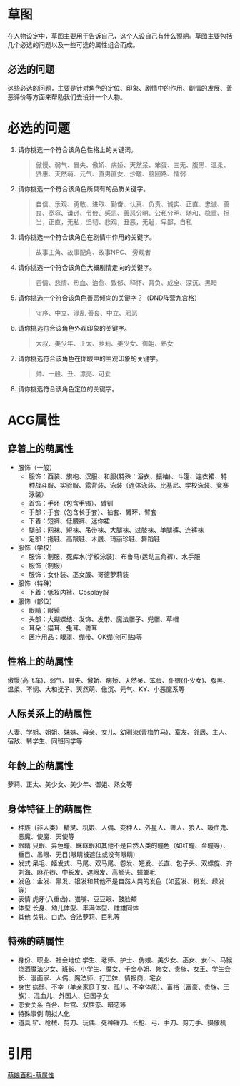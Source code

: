 # 草图

在人物设定中，草图主要用于告诉自己，这个人设自己有什么预期。草图主要包括几个必选的问题以及一些可选的属性组合而成。

## 必选的问题

这些必选的问题，主要是针对角色的定位、印象、剧情中的作用、剧情的发展、善恶评价等方面来帮助我们去设计一个人物。

# 必选的问题

1. 请你挑选一个符合该角色性格上的关键词。

   > 傲慢、弱气、冒失、傲娇、病娇、天然呆、笨蛋、三无、腹黑、温柔、贤惠、天然萌、元气、直男直女、沙雕、脑回路、懦弱

2. 请你挑选一个符合该角色所具有的品质关键字。

   > 自信、乐观、勇敢、进取、勤奋、认真、负责、诚实、正直、忠诚、善良、宽容、谦逊、节俭、感恩、善恶分明、公私分明、随和、稳重、担当，正直，无私，坚韧、悲观，丑恶，无耻，卑鄙，自私

3. 请你挑选一个符合该角色在剧情中作用的关键字。

   > 故事主角、故事配角、故事NPC、 旁观者

4. 请你挑选一个符合该角色大概剧情走向的关键字。

   > 苦情、悲情、热血、治愈、致郁、释怀、背负、成全、深沉、黑暗

5. 请你挑选一个符合该角色善恶倾向的关键字？（DND阵营九宫格）

   > 守序、中立、混乱		善良、中立、邪恶

6. 请你挑选符合该角色外观印象的关键字。

   > 大叔、美少年、正太、萝莉、美少女、御姐、熟女

7. 请你挑选符合该角色在你眼中的主观印象的关键字。

   > 帅、一般、丑、漂亮、可爱

8. 请你挑选符合该角色定位的关键字。

# ACG属性

## 穿着上的萌属性

* 服饰（一般）	
	* 服饰：西装、旗袍、汉服、和服(特殊：浴衣、振袖)、斗篷、连衣裙、特种战斗服、实验服、露背装、泳装（连体泳装、比基尼、学校泳装、竞赛泳装）
	* 首饰：手环（包含手镯）、臂钏
	* 手部：手套（包含长手套）、袖套、臂环、臂套
	* 下着：短裤、低腰裤、迷你裙
	* 腿部：网袜、短袜、吊带袜、大腿袜、过膝袜、单腿裤、连裤袜
	* 足部：拖鞋、高跟鞋、木屐、玛丽珍鞋、舞蹈鞋
* 服饰（学校）	
	* 服饰：制服、死库水(学校泳装)、布鲁马(运动三角裤)、水手服
	* 服饰（制服）	
  	* 服饰：女仆装、巫女服、哥德萝莉装
* 服饰（特殊）	
    * 下着：低衩内裤、Cosplay服
* 服饰（部位）	
    * 眼睛：眼镜
    * 头部：大蝴蝶结、发饰、发带、魔法帽子、兜帽、草帽
    * 耳朵：猫耳、兔耳、兽耳
    * 医疗用品：眼罩、绷带、OK绷(创可贴)等


## 性格上的萌属性

傲慢(高飞车)、弱气、冒失、傲娇、病娇、天然呆、笨蛋、仆娘(仆少女)、腹黑、温柔、不悯、大和抚子、天然萌、傲沉、元气、KY、小恶魔系等

## 人际关系上的萌属性

人妻、学姐、姐姐、妹妹、母亲、女儿、幼驯染(青梅竹马)、室友、邻居、主人、宿敌、转学生、同班同学等

## 年龄上的萌属性

萝莉、正太、美少女、美少年、御姐、熟女等

## 身体特征上的萌属性

* 种族（非人类）	精灵、机娘、人偶、变种人、外星人、兽人、狼人、吸血鬼、恶魔、使魔、天使等
* 眼睛	只眼、异色瞳、眯眯眼和其他不是自然人类的瞳色（如红瞳、金瞳等）、垂目、吊眼、无目(眼睛被遮住或没有眼睛)
* 发式	呆毛、姬发式、马尾、双马尾、卷发、短发、长直、包子头、双螺旋、齐刘海、麻花辫、中长发、遮眼发、高额头、蟑螂毛
* 发色：金发、黑发、银发和其他不是自然人类的发色（如蓝发、粉发、绿发等）
* 表情	虎牙(八重齿)、猫嘴、豆豆眼、鼓脸颊
* 体型	长身、幼儿体型、丰满体型、雌雄同体
* 其他	贫乳、白虎、合法萝莉、巨乳等


## 特殊的萌属性

* 身份、职业、社会地位	学生、老师、护士、伪娘、美少女、巫女、女仆、马猴烧酒魔法少女、班长、小学生、魔女、千金小姐、修女、贵族、女王、学生会长、漫画家、人偶、魔法师、打工妹、情报商、宅女 
* 身世	病弱、不幸（单亲家庭子女、孤儿、不幸体质）、富裕（富豪、贵族、王族）、混血儿、外国人、归国子女 
* 恋爱关系	百合、后宫、双性恋、暗恋等
*  特殊事例	萌拟人化
*  道具	铲、枪械、剪刀、玩偶、死神镰刀、长枪、弓、手刀、剪刀手、摄像机

# 引用

[萌娘百科-萌属性](https://zh.moegirl.org.cn/%E8%90%8C%E5%B1%9E%E6%80%A7)

